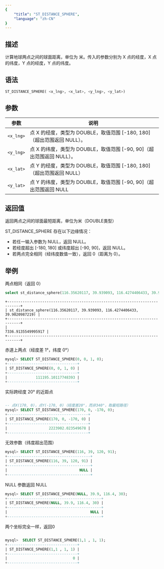 ```yaml
---
{
    "title": "ST_DISTANCE_SPHERE",
    "language": "zh-CN"
}
---
```


<!-- 
Licensed to the Apache Software Foundation (ASF) under one
or more contributor license agreements.  See the NOTICE file
distributed with this work for additional information
regarding copyright ownership.  The ASF licenses this file
to you under the Apache License, Version 2.0 (the
"License"); you may not use this file except in compliance
with the License.  You may obtain a copy of the License at

  http://www.apache.org/licenses/LICENSE-2.0

Unless required by applicable law or agreed to in writing,
software distributed under the License is distributed on an
"AS IS" BASIS, WITHOUT WARRANTIES OR CONDITIONS OF ANY
KIND, either express or implied.  See the License for the
specific language governing permissions and limitations
under the License.
-->

## 描述

计算地球两点之间的球面距离，单位为 米。传入的参数分别为 X 点的经度，X 点的纬度，Y 点的经度，Y 点的纬度。

## 语法

```sql
ST_DISTANCE_SPHERE( <x_lng>, <x_lat>, <y_lng>, <y_lat>)
```

## 参数

| 参数 | 说明 |
| -- | -- |
| `<x_lng>` | 点 X 的经度，类型为 DOUBLE，取值范围 [-180, 180]（超出范围返回 NULL）。|
| `<y_lng>` | 点 X 的纬度，类型为 DOUBLE，取值范围 [-90, 90]（超出范围返回 NULL）。 |
| `<x_lat>` | 点 Y 的经度，类型为 DOUBLE，取值范围 [-180, 180]（超出范围返回 NULL） |
| `<y_lat>` | 点 Y 的纬度，类型为 DOUBLE，取值范围 [-90, 90]（超出范围返回 NULL |

## 返回值

返回两点之间的球面最短距离，单位为米（DOUBLE类型）

ST_DISTANCE_SPHERE 存在以下边缘情况：

- 若任一输入参数为 NULL，返回 NULL。
- 若经度超出 [-180, 180] 或纬度超出 [-90, 90]，返回 NULL。
- 若两点完全相同（经纬度数值一致），返回 0（距离为 0）。

## 举例

两点相同（返回 0）

```sql
select st_distance_sphere(116.35620117, 39.939093, 116.4274406433, 39.9020987219);
```

```text
+----------------------------------------------------------------------------+
| st_distance_sphere(116.35620117, 39.939093, 116.4274406433, 39.9020987219) |
+----------------------------------------------------------------------------+
|                                                         7336.9135549995917 |
+----------------------------------------------------------------------------+
```

赤道上两点（经度差 1°，纬度 0°）

```sql
mysql> SELECT ST_DISTANCE_SPHERE(0, 0, 1, 0);
+--------------------------------+
| ST_DISTANCE_SPHERE(0, 0, 1, 0) |
+--------------------------------+
|             111195.10117748393 |
+--------------------------------+
```

实际跨经度 20° 的近距点

```sql

-- 点X(170, 0)，点Y(-170, 0)（经度差20°，而非340°，取最短路径）
mysql> SELECT ST_DISTANCE_SPHERE(170, 0, -170, 0);
+-------------------------------------+
| ST_DISTANCE_SPHERE(170, 0, -170, 0) |
+-------------------------------------+
|                   2223902.023549678 |
+-------------------------------------+
```

无效参数（纬度超出范围）

```sql
mysql> SELECT ST_DISTANCE_SPHERE(116, 39, 120, 91);
+--------------------------------------+
| ST_DISTANCE_SPHERE(116, 39, 120, 91) |
+--------------------------------------+
|                                 NULL |
+--------------------------------------+
```

NULL 参数返回 NULL

```sql
mysql> SELECT ST_DISTANCE_SPHERE(NULL, 39.9, 116.4, 30);
+-------------------------------------------+
| ST_DISTANCE_SPHERE(NULL, 39.9, 116.4, 30) |
+-------------------------------------------+
|                                      NULL |
+-------------------------------------------+
```

两个坐标完全一样，返回0

```sql

mysql>  SELECT ST_DISTANCE_SPHERE(1,1 , 1, 1);
+--------------------------------+
| ST_DISTANCE_SPHERE(1,1 , 1, 1) |
+--------------------------------+
|                              0 |
+--------------------------------+
```